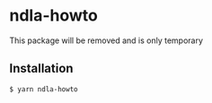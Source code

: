 # ndla-howto

This package will be removed and is only temporary

## Installation

```sh
$ yarn ndla-howto
```
